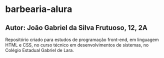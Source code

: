 # barbearia-alura

## Autor: João Gabriel da Silva Frutuoso, 12, 2A

Repositório criado para estudos de programação front-end, em linguagem HTML e CSS, no curso técnico em desenvolvimentos de sistemas, no Colégio Estadual Gabriel de Lara.
